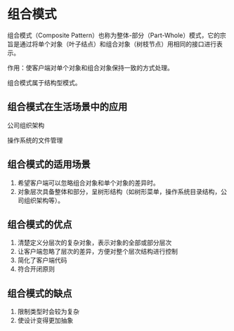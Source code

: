 # 组合模式

组合模式（Composite Pattern）也称为整体-部分（Part-Whole）模式，它的宗旨是通过将单个对象（叶子结点）和组合对象（树枝节点）用相同的接口进行表示。

作用：使客户端对单个对象和组合对象保持一致的方式处理。

组合模式属于结构型模式。

## 组合模式在生活场景中的应用

公司组织架构

操作系统的文件管理

## 组合模式的适用场景

1. 希望客户端可以忽略组合对象和单个对象的差异时。
2. 对象层次具备整体和部分，呈树形结构（如树形菜单，操作系统目录结构，公司组织架构等）。

## 组合模式的优点

1. 清楚定义分层次的复杂对象，表示对象的全部或部分层次
2. 让客户端忽略了层次的差异，方便对整个层次结构进行控制
3. 简化了客户端代码
4. 符合开闭原则

## 组合模式的缺点

1. 限制类型时会较为复杂
2. 使设计变得更加抽象
